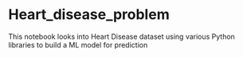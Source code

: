 # Heart_disease_problem
This notebook looks into Heart Disease dataset using various Python libraries to build a ML model for prediction
